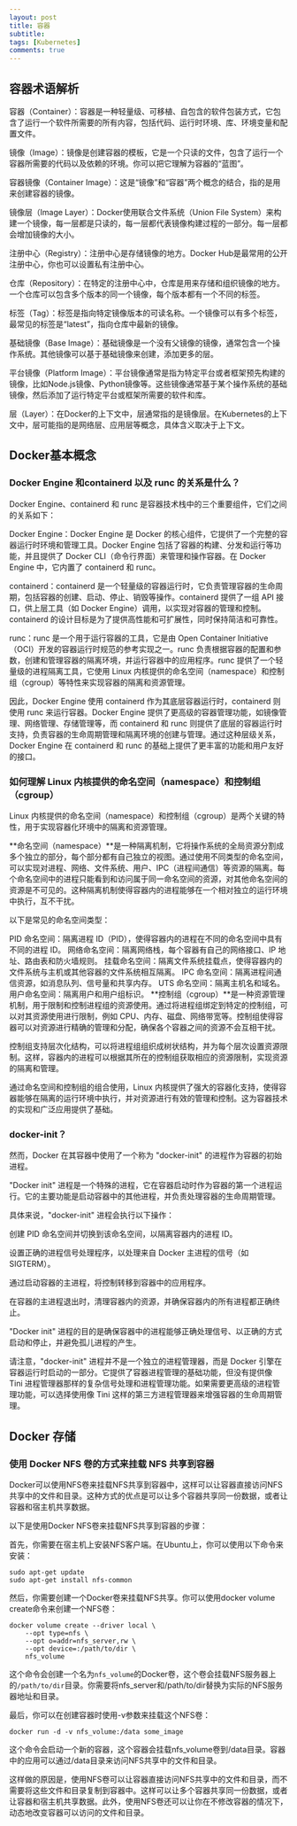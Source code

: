 ```yaml
---
layout: post
title: 容器
subtitle:
tags: [Kubernetes]
comments: true
---
```


## 容器术语解析
容器（Container）：容器是一种轻量级、可移植、自包含的软件包装方式，它包含了运行一个软件所需要的所有内容，包括代码、运行时环境、库、环境变量和配置文件。

镜像（Image）：镜像是创建容器的模板，它是一个只读的文件，包含了运行一个容器所需要的代码以及依赖的环境。你可以把它理解为容器的“蓝图”。

容器镜像（Container Image）：这是“镜像”和“容器”两个概念的结合，指的是用来创建容器的镜像。

镜像层（Image Layer）：Docker使用联合文件系统（Union File System）来构建一个镜像，每一层都是只读的，每一层都代表镜像构建过程的一部分。每一层都会增加镜像的大小。

注册中心（Registry）：注册中心是存储镜像的地方。Docker Hub是最常用的公开注册中心，你也可以设置私有注册中心。

仓库（Repository）：在特定的注册中心中，仓库是用来存储和组织镜像的地方。一个仓库可以包含多个版本的同一个镜像，每个版本都有一个不同的标签。

标签（Tag）：标签是指向特定镜像版本的可读名称。一个镜像可以有多个标签，最常见的标签是“latest”，指向仓库中最新的镜像。

基础镜像（Base Image）：基础镜像是一个没有父镜像的镜像，通常包含一个操作系统。其他镜像可以基于基础镜像来创建，添加更多的层。

平台镜像（Platform Image）：平台镜像通常是指为特定平台或者框架预先构建的镜像，比如Node.js镜像、Python镜像等。这些镜像通常基于某个操作系统的基础镜像，然后添加了运行特定平台或框架所需要的软件和库。

层（Layer）：在Docker的上下文中，层通常指的是镜像层。在Kubernetes的上下文中，层可能指的是网络层、应用层等概念，具体含义取决于上下文。

## Docker基本概念


### Docker Engine 和containerd 以及 runc 的关系是什么？

Docker Engine、containerd 和 runc 是容器技术栈中的三个重要组件，它们之间的关系如下：

Docker Engine：Docker Engine 是 Docker 的核心组件，它提供了一个完整的容器运行时环境和管理工具。Docker Engine 包括了容器的构建、分发和运行等功能，并且提供了 Docker CLI（命令行界面）来管理和操作容器。在 Docker Engine 中，它内置了 containerd 和 runc。

containerd：containerd 是一个轻量级的容器运行时，它负责管理容器的生命周期，包括容器的创建、启动、停止、销毁等操作。containerd 提供了一组 API 接口，供上层工具（如 Docker Engine）调用，以实现对容器的管理和控制。containerd 的设计目标是为了提供高性能和可扩展性，同时保持简洁和可靠性。

runc：runc 是一个用于运行容器的工具，它是由 Open Container Initiative（OCI）开发的容器运行时规范的参考实现之一。runc 负责根据容器的配置和参数，创建和管理容器的隔离环境，并运行容器中的应用程序。runc 提供了一个轻量级的进程隔离工具，它使用 Linux 内核提供的命名空间（namespace）和控制组（cgroup）等特性来实现容器的隔离和资源管理。

因此，Docker Engine 使用 containerd 作为其底层容器运行时，containerd 则使用 runc 来运行容器。Docker Engine 提供了更高级的容器管理功能，如镜像管理、网络管理、存储管理等，而 containerd 和 runc 则提供了底层的容器运行时支持，负责容器的生命周期管理和隔离环境的创建与管理。通过这种层级关系，Docker Engine 在 containerd 和 runc 的基础上提供了更丰富的功能和用户友好的接口。


### 如何理解 Linux 内核提供的命名空间（namespace）和控制组（cgroup）

Linux 内核提供的命名空间（namespace）和控制组（cgroup）是两个关键的特性，用于实现容器化环境中的隔离和资源管理。

**命名空间（namespace）**是一种隔离机制，它将操作系统的全局资源分割成多个独立的部分，每个部分都有自己独立的视图。通过使用不同类型的命名空间，可以实现对进程、网络、文件系统、用户、IPC（进程间通信）等资源的隔离。每个命名空间中的进程只能看到和访问属于同一命名空间的资源，对其他命名空间的资源是不可见的。这种隔离机制使得容器内的进程能够在一个相对独立的运行环境中执行，互不干扰。

以下是常见的命名空间类型：

PID 命名空间：隔离进程 ID（PID），使得容器内的进程在不同的命名空间中具有不同的进程 ID。
网络命名空间：隔离网络栈，每个容器有自己的网络接口、IP 地址、路由表和防火墙规则。
挂载命名空间：隔离文件系统挂载点，使得容器内的文件系统与主机或其他容器的文件系统相互隔离。
IPC 命名空间：隔离进程间通信资源，如消息队列、信号量和共享内存。
UTS 命名空间：隔离主机名和域名。
用户命名空间：隔离用户和用户组标识。
**控制组（cgroup）**是一种资源管理机制，用于限制和控制进程组的资源使用。通过将进程组绑定到特定的控制组，可以对其资源使用进行限制，例如 CPU、内存、磁盘、网络带宽等。控制组使得容器可以对资源进行精确的管理和分配，确保各个容器之间的资源不会互相干扰。

控制组支持层次化结构，可以将进程组组织成树状结构，并为每个层次设置资源限制。这样，容器内的进程可以根据其所在的控制组获取相应的资源限制，实现资源的隔离和管理。

通过命名空间和控制组的组合使用，Linux 内核提供了强大的容器化支持，使得容器能够在隔离的运行环境中执行，并对资源进行有效的管理和控制。这为容器技术的实现和广泛应用提供了基础。

### docker-init？

然而，Docker 在其容器中使用了一个称为 "docker-init" 的进程作为容器的初始进程。

"Docker init" 进程是一个特殊的进程，它在容器启动时作为容器的第一个进程运行。它的主要功能是启动容器中的其他进程，并负责处理容器的生命周期管理。

具体来说，"docker-init" 进程会执行以下操作：

创建 PID 命名空间并切换到该命名空间，以隔离容器内的进程 ID。

设置正确的进程信号处理程序，以处理来自 Docker 主进程的信号（如 SIGTERM）。

通过启动容器的主进程，将控制转移到容器中的应用程序。

在容器的主进程退出时，清理容器内的资源，并确保容器内的所有进程都正确终止。

"Docker init" 进程的目的是确保容器中的进程能够正确处理信号、以正确的方式启动和停止，并避免孤儿进程的产生。

请注意，"docker-init" 进程并不是一个独立的进程管理器，而是 Docker 引擎在容器运行时启动的一部分。它提供了容器进程管理的基础功能，但没有提供像 Tini 进程管理器那样的复杂信号处理和进程管理功能。如果需要更高级的进程管理功能，可以选择使用像 Tini 这样的第三方进程管理器来增强容器的生命周期管理。



## Docker 存储

### 使用 Docker NFS 卷的方式来挂载 NFS 共享到容器

Docker可以使用NFS卷来挂载NFS共享到容器中，这样可以让容器直接访问NFS共享中的文件和目录。这种方式的优点是可以让多个容器共享同一份数据，或者让容器和宿主机共享数据。

以下是使用Docker NFS卷来挂载NFS共享到容器的步骤：

首先，你需要在宿主机上安装NFS客户端。在Ubuntu上，你可以使用以下命令来安装：

```shell
sudo apt-get update
sudo apt-get install nfs-common
```
然后，你需要创建一个Docker卷来挂载NFS共享。你可以使用docker volume create命令来创建一个NFS卷：

```
docker volume create --driver local \
    --opt type=nfs \
    --opt o=addr=nfs_server,rw \
    --opt device=:/path/to/dir \
    nfs_volume
```
这个命令会创建一个名为`nfs_volume`的Docker卷，这个卷会挂载NFS服务器上的`/path/to/dir`目录。你需要将nfs_server和/path/to/dir替换为实际的NFS服务器地址和目录。

最后，你可以在创建容器时使用-v参数来挂载这个NFS卷：

```shell
docker run -d -v nfs_volume:/data some_image
```
这个命令会启动一个新的容器，这个容器会挂载nfs_volume卷到/data目录。容器中的应用可以通过/data目录来访问NFS共享中的文件和目录。

这样做的原因是，使用NFS卷可以让容器直接访问NFS共享中的文件和目录，而不需要将这些文件和目录复制到容器中。这样可以让多个容器共享同一份数据，或者让容器和宿主机共享数据。此外，使用NFS卷还可以让你在不修改容器的情况下，动态地改变容器可以访问的文件和目录。






